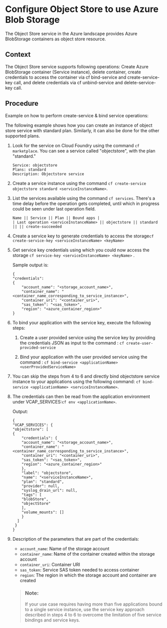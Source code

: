 <!-- loio2a7fb19e06334534a3b999da1b343559 -->

# Configure Object Store to use Azure Blob Storage

The Object Store service in the Azure landscape provides Azure BlobStorage containers as object store resource.



## Context

The Object Store service supports following operations: Create Azure BlobStorage container \(Service instance\), delete container, create credentials to access the container via cf bind-service and create-service-key call, and delete credentials via cf unbind-service and delete-service-key call.



## Procedure

Example on how to perform create-service & bind service operations:

The following example shows how you can create an instance of object store service with standard plan. Similarly, it can also be done for the other supported plans.

1.  Look for the service on Cloud Foundry using the command `cf marketplace`. You can see a service called "objectstore", with the plan "standard."

    ```
    Service: objectstore  
    Plans: standard  
    Description: Objectstore service  
    ```

2.  Create a service instance using the command `cf create-service objectstore standard <serviceInstanceName>`.

3.  List the services available using the command `cf services`. There's a time delay before the operation gets completed, until which in progress could be seen under last operation field.

    ```
    Name || Service || Plan || Bound apps |
    | Last operation <serviceInstanceName> || objectstore || standard || || create-succeeded 
    ```

4.  Create a service key to generate credentials to access the storage`cf create-service-key <serviceInstanceName> <keyName>` 

5.  Get service key credentials using which you could now access the storage `cf service-key <serviceInstanceName> <keyName>` .

    Sample output is:

    ```
    { 
    "credentials": 
    { 
    	"account_name": "<storage_account_name>", 
    	"container_name": "<container_name_corresponding_to_service_instance>", 
    	"container_uri": "<container_uri>", 
    	"sas_token": "<sas_token>", 
    	"region": "<azure_container_region>" 
    }
    ```

6.  To bind your application with the service key, execute the following steps:

    1.  Create a user provided service using the service key by providing the credentials JSON as input to the command : `cf create-user-provided-service`

    2.  Bind your application with the user provided service using the command : `cf bind-service <applicationName> <userProvidedServiceName>`


7.  You can skip the steps from 4 to 6 and directly bind objectstore service instance to your applications using the following command: `cf bind-service <applicationName> <serviceInstanceName>`.

8.  The credentials can then be read from the application environment under VCAP\_SERVICES:`cf env <applicationName>`.

    Output:

    ```
    { 
    "VCAP_SERVICES": { 
    "objectstore": [ 
    { 
    	"credentials": { 
    	"account_name": "<storage_account_name>", 
    	"container_name": "<container_name_corresponding_to_service_instance>", 
    	"container_uri": "<container_uri>", 
    	"sas_token": "<sas_token>", 
    	"region": "<azure_container_region>" 
    	}, 
    	"label": "objectstore", 
    	"name": "<serviceInstanceName>", 
    	"plan": "standard", 
    	"provider": null, 
    	"syslog_drain_url": null,
    	"tags": [ 
    	"blobStore", 
    	"objectStore" 
    	], 
    	"volume_mounts": [] 
    	} 
      ] 
     } 
    }
    ```

9.  Description of the parameters that are part of the credentials:

    -   `account_name`: Name of the storage account
    -   `container_name`: Name of the container created within the storage account
    -   `container_uri`: Container URI
    -   `sas_token`: Service SAS token needed to access container
    -   `region`: The region in which the storage account and container are created

    > ### Note:  
    > If your use case requires having more than five applications bound to a single service instance, use the service key approach described in steps 4 to 6 to overcome the limitation of five service bindings and service keys.


